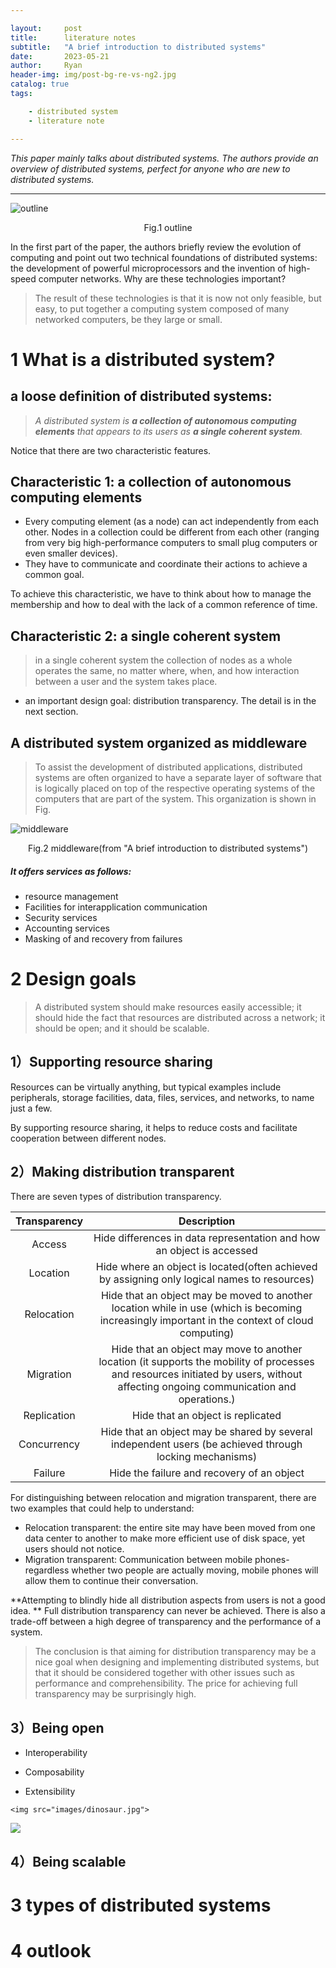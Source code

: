 ```yaml
---

layout:     post
title:      literature notes
subtitle:   "A brief introduction to distributed systems"
date:       2023-05-21
author:     Ryan
header-img: img/post-bg-re-vs-ng2.jpg
catalog: true
tags:

    - distributed system
    - literature note

---
```




*This paper mainly talks about distributed systems. The authors provide an overview of distributed systems,  perfect for anyone who are new to distributed systems.*  

***

![outline](../img/post-202305211.png)

<center>Fig.1 outline</center>

In the first part of the paper,  the authors briefly review the evolution of computing and point out two technical foundations of distributed systems: the development of powerful microprocessors and the invention of high-speed computer networks. Why are these technologies important?

> The result of these technologies is that it is now not only feasible, but easy, to put together a computing system composed of many networked computers, be they large or small.

# 1 What is a distributed system?

## a loose definition of distributed systems:

> *A distributed system is **a collection of autonomous computing elements** that appears to its users as **a single coherent system**.*

  Notice that there are two characteristic features.

## Characteristic 1: a collection of autonomous computing elements

* Every computing element (as a node) can act independently from each other. Nodes in a collection could be different from each other (ranging from very big high-performance computers to small plug computers or even smaller devices).
* They have to communicate and coordinate their actions to achieve a common goal. 

To achieve this characteristic, we have to think about how to manage the membership and how to deal with the lack of a common reference of time.

## Characteristic 2: a single coherent system

> in a single coherent system the collection of nodes as a whole operates the same, no matter where, when, and how interaction between a user and the system takes place.

* an important design goal: distribution transparency.  The detail is in the next section.

## A distributed system organized as middleware

> To assist the development of distributed applications, distributed systems are often organized to have a separate layer of software that is logically placed on top of the respective operating systems of the computers that are part of the system. This organization is shown in Fig.

![middleware](../img/post-202305212.png)

<center>Fig.2 middleware(from "A brief introduction to distributed systems")</center>

#####   It offers services as follows:

* resource management
* Facilities for interapplication communication
* Security services
* Accounting services
* Masking of and recovery from failures

# 2 Design goals

> A distributed system should make resources easily accessible; it should hide the fact that resources are distributed across a network; it should be open; and it should be scalable.

## 1）Supporting resource sharing

Resources can be virtually anything, but typical examples include peripherals, storage facilities, data, files, services, and networks, to name just a few.

By supporting resource sharing, it helps to reduce costs and facilitate cooperation between different nodes.

## 2）Making distribution transparent

There are seven types of distribution transparency.

| Transparency |                         Description                          |
| :----------: | :----------------------------------------------------------: |
|    Access    | Hide differences in data representation and how an object is accessed |
|   Location   | Hide where an object is located(often achieved by assigning only logical names to resources) |
|  Relocation  | Hide that an object may be moved to another location while in use (which is becoming increasingly important in the context of cloud computing) |
|  Migration   | Hide that an object may move to another location (it supports the mobility of processes and resources initiated by users, without affecting ongoing communication and operations.) |
| Replication  |              Hide that an object is replicated               |
| Concurrency  | Hide that an object may be shared by several independent users (be achieved through locking mechanisms) |
|   Failure    |          Hide the failure and recovery of an object          |

For distinguishing between relocation and migration transparent, there are two examples that could help to understand:

* Relocation transparent:  the entire site may have been moved from one data center to another to make more efficient use of disk space, yet users should not notice.
* Migration transparent: Communication between mobile phones-regardless whether two people are actually moving, mobile phones will allow them to continue their conversation.

**Attempting to blindly hide all distribution aspects from users is not a good idea. ** Full distribution transparency can never be achieved. There is also a trade-off between a high degree of transparency and the performance of a system.

> The conclusion is that aiming for distribution transparency may be a nice goal when designing and implementing distributed systems, but that it should be considered together with other issues such as performance and comprehensibility. The price for achieving full transparency may be surprisingly high.

## 3）Being open

* Interoperability

* Composability

* Extensibility

```
<img src="images/dinosaur.jpg">
```



<img src="../img/post-202305212.png">



## 4）Being scalable



# 3 types of distributed systems





# 4 outlook

